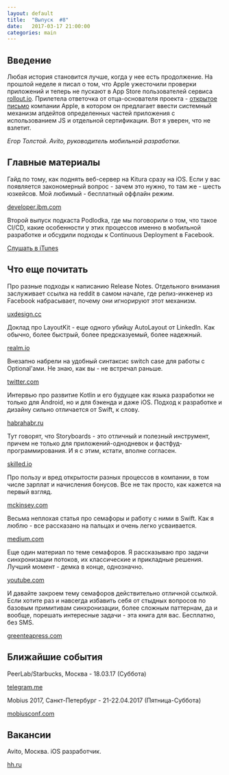 ```yaml
---
layout: default
title:  "Выпуск  #8"
date:   2017-03-17 21:00:00
categories: main
---
```


## Введение

Любая история становится лучше, когда у нее есть продолжение. На прошлой неделе я писал о том, что Apple ужесточили проверки приложений и теперь не пускают в App Store пользователей сервиса [rollout.io](https://rollout.io/). Прилетела ответочка от отца-основателя проекта - [открытое письмо](https://rollout.io/blog/open-letter-to-apple-secure-javascript-injection-ios/) компании Apple, в котором он предлагает ввести системный механизм апдейтов определенных частей приложения с использованием JS и отдельной сертификации. Вот я уверен, что не взлетит.

*Егор Толстой. Avito, руководитель мобильной разработки.*

## Главные материалы

Гайд по тому, как поднять веб-сервер на Kitura сразу на iOS. Если у вас появляется закономерный вопрос - зачем это нужно, то там же - шесть юзкейсов. Мой любимый - бесплатный оффлайн режим.

[developer.ibm.com](https://developer.ibm.com/swift/2017/03/13/kitura-ios/)
 
Второй выпуск подкаста Podlodka, где мы поговорили о том, что такое CI/CD, какие особенности у этих процессов именно в мобильной разработке и обсудили подходы к Continuous Deployment в Facebook.

[Слушать в iTunes](https://itunes.apple.com/ru/podcast/podlodka-podcast/id1209828744?mt=2#episodeGuid=tag:soundcloud,2010:tracks/312108534)

## Что еще почитать

Про разные подходы к написанию Release Notes. Отдельного внимания заслуживает ссылка на reddit в самом начале, где релиз-инженер из Facebook набрасывает, почему они игнорируют этот механизм.

[uxdesign.cc](https://uxdesign.cc/design-better-release-notes-3e8c8c785231#.itxn0670b)

Доклад про LayoutKit - еще одного убийцу AutoLayout от LinkedIn. Как обычно, более быстрый, более предсказуемый, более надежный.

[realm.io](https://realm.io/news/slug-nick-snyder-layoutkit/)

Внезапно набрели на удобный синтаксис switch case для работы с Optional'ами. Не знаю, как вы -  не встречал раньше.

[twitter.com](https://twitter.com/Fizmatchel/status/842713609654456324)

Интервью про развитие Kotlin и его будущее как языка разработки не только для Android, но и для бэкенда и даже iOS. Подход к разработке и дизайну сильно отличается от Swift, к слову.

[habrahabr.ru](https://habrahabr.ru/company/jugru/blog/323562/)

Тут говорят, что Storyboards - это отличный и полезный инструмент, причем не только для приложений-однодневок и фастфуд-программирования. И я с этим, кстати, вполне согласен.

[skilled.io](https://www.skilled.io/u/swiftsummit/storyboards-revisited)

Про пользу и вред открытости разных процессов в компании, в том числе зарплат и начисления бонусов. Все не так просто, как кажется на первый взгляд.

[mckinsey.com](http://www.mckinsey.com/business-functions/organization/our-insights/the-dark-side-of-transparency)

Весьма неплохая статья про семафоры и работу с ними в Swift. Как я люблю - все рассказано на пальцах и очень легко усваивается.

[medium.com](https://medium.com/swiftly-swift/a-quick-look-at-semaphores-6b7b85233ddb#.eedr87lde)

Еще один материал по теме семафоров. Я рассказываю про задачи синхронизации потоков, их классические и прикладные решения. Лучший момент - демка в конце, однозначно.

[youtube.com](https://www.youtube.com/watch?v=y0UQEioIgTQ)

И давайте закроем тему семафоров действительно отличной ссылкой. Если хотите раз и навсегда избавить себя от стыдных вопросов по базовым примитивам синхронизации, более сложным паттернам, да и вообще, порешать интересные задачи - эта книга для вас. Бесплатно, без SMS.

[greenteapress.com](http://greenteapress.com/wp/semaphores/)

## Ближайшие события

PeerLab/Starbucks, Москва - 18.03.17 (Суббота)

[telegram.me](https://telegram.me/peerlabmoscow)

Mobius 2017, Санкт-Петербург - 21-22.04.2017 (Пятница-Суббота)

[mobiusconf.com](https://mobiusconf.com/)

## Вакансии

Avito, Москва. iOS разработчик.

[hh.ru](https://hh.ru/vacancy/15112449)
